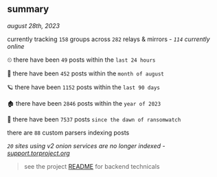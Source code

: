 
## summary
_august 28th, 2023_

currently tracking `158` groups across `282` relays & mirrors - _`114` currently online_

⏲ there have been `49` posts within the `last 24 hours`

🦈 there have been `452` posts within the `month of august`

🪐 there have been `1152` posts within the `last 90 days`

🏚 there have been `2846` posts within the `year of 2023`

🦕 there have been `7537` posts `since the dawn of ransomwatch`

there are `88` custom parsers indexing posts

_`20` sites using v2 onion services are no longer indexed - [support.torproject.org](https://support.torproject.org/onionservices/v2-deprecation/)_

> see the project [README](https://github.com/joshhighet/ransomwatch#ransomwatch--) for backend technicals
